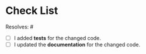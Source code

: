 <!-- PLEASE READ !!!

    It is highly recommend to read the contribution guidelines
    to save you and us time and unnecessary review cycles.

    https://github.com/Cielquan/formelsammlung/blob/main/CONTRIBUTING.rst

    If you have unanswered questions feel free to open an issue or submit and ask!

    The checklist below is just a reminder about the most common mistakes.
    and should *not* deter you from submitting but rather *help* you improve your contribution.
    But please tick all the boxes appropriately.
-->

# Check List


Resolves: #<issue number here>

- [ ] I added **tests** for the changed code.
- [ ] I updated the **documentation** for the changed code.
